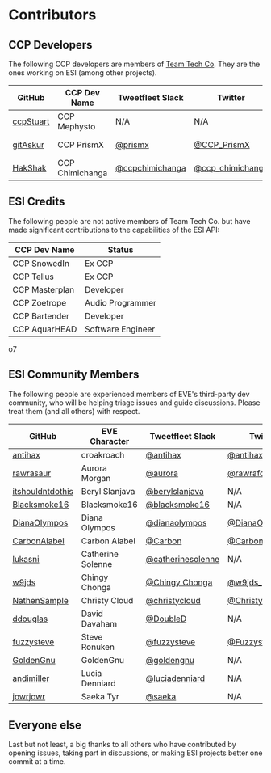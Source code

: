 # Contributors

## CCP Developers

The following CCP developers are members of [Team Tech Co](https://twitter.com/TeamTechCo). They are the ones working on ESI (among other projects).

 GitHub | CCP Dev Name | Tweetfleet Slack | Twitter | Role
--------|--------------|------------------|---------|------
[ccpStuart](https://github.com/ccpStuart) | CCP Mephysto | N/A | N/A | Project Manager
[gitAskur](https://github.com/gitAskur) | CCP PrismX | [@prismx](https://tweetfleet.slack.com/messages/@prismx/) | [@CCP_PrismX](https://twitter.com/CCP_PrismX) | Database Wizard
[HakShak](https://github.com/hakshak) | CCP Chimichanga | [@ccpchimichanga](https://tweetfleet.slack.com/messages/@ccpchimichanga/) | [@ccp_chimichanga](https://twitter.com/ccp_chimichanga) | Manager

## ESI Credits
The following people are not active members of Team Tech Co. but have made significant contributions to the capabilities of the ESI API:

 CCP Dev Name | Status |
 ------------ | ------ |
 CCP SnowedIn | Ex CCP |
 CCP Tellus   | Ex CCP |
 CCP Masterplan | Developer |
 CCP Zoetrope | Audio Programmer |
 CCP Bartender | Developer |
 CCP AquarHEAD | Software Engineer |

o7

## ESI Community Members

The following people are experienced members of EVE's third-party dev community, who will be helping triage issues and guide discussions. Please treat them (and all others) with respect.

 GitHub | EVE Character | Tweetfleet Slack | Twitter
--------|---------------|------------------|---------
[antihax](https://github.com/antihax) | croakroach | [@antihax](https://tweetfleet.slack.com/messages/@antihax/) | [@antihax_croak](https://twitter.com/antihax_croak)
[rawrasaur](https://github.com/rawrasaur) | Aurora Morgan | [@aurora](https://tweetfleet.slack.com/messages/@aurora/) | [@rawrafox](https://twitter.com/rawrafox)
[itshouldntdothis](https://github.com/itshouldntdothis) | Beryl Slanjava | [@berylslanjava](https://tweetfleet.slack.com/messages/@berylslanjava/)  | N/A
[Blacksmoke16](https://github.com/Blacksmoke16) | Blacksmoke16 | [@blacksmoke16](https://tweetfleet.slack.com/messages/@blacksmoke16/) | N/A
[DianaOlympos](https://github.com/DianaOlympos) | Diana Olympos | [@dianaolympos](https://tweetfleet.slack.com/messages/@dianaolympos/) | [@DianaOlympos](https://twitter.com/DianaOlympos)
[CarbonAlabel](https://github.com/CarbonAlabel) | Carbon Alabel | [@Carbon](https://tweetfleet.slack.com/messages/@Carbon/) | [@CarbonAlabel](https://twitter.com/CarbonAlabel)
[lukasni](https://github.com/lukasni) | Catherine Solenne | [@catherinesolenne](https://tweetfleet.slack.com/messages/@catherinesolenne/) | N/A
[w9jds](https://github.com/w9jds) | Chingy Chonga | [@Chingy Chonga](https://tweetfleet.slack.com/messages/@Chingy_Chonga/) | [@w9jds_](https://twitter.com/w9jds_)
[NathenSample](https://github.com/NathenSample) | Christy Cloud | [@christycloud](https://tweetfleet.slack.com/messages/@christycloud/) | [@ChristyCloudEve](https://twitter.com/ChristyCloudEve)
[ddouglas](https://github.com/ddouglas) | David Davaham | [@DoubleD](https://tweetfleet.slack.com/messages/@DoubleD/) | N/A
[fuzzysteve](https://github.com/fuzzysteve) | Steve Ronuken | [@fuzzysteve](https://tweetfleet.slack.com/messages/@fuzzysteve/) | [@Fuzzysteve](https://twitter.com/Fuzzysteve)
[GoldenGnu](https://github.com/GoldenGnu) | GoldenGnu | [@goldengnu](https://tweetfleet.slack.com/messages/@goldengnu/) | N/A
[andimiller](https://github.com/andimiller) | Lucia Denniard | [@luciadenniard](https://tweetfleet.slack.com/messages/@luciadenniard/) | N/A
[jowrjowr](https://github.com/jowrjowr) | Saeka Tyr | [@saeka](https://tweetfleet.slack.com/messages/@saeka/) | N/A

## Everyone else

Last but not least, a big thanks to all others who have contributed by opening issues, taking part in discussions, or making ESI projects better one commit at a time.
